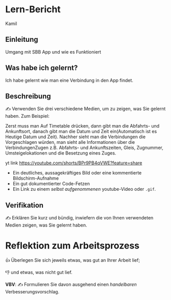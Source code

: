 # Lern-Bericht
Kamil

## Einleitung

Umgang mit SBB App und wie es Funktioniert

## Was habe ich gelernt?

Ich habe gelernt wie man eine Verbindung in den App findet.

## Beschreibung

✍️ Verwenden Sie drei verschiedene Medien, um zu zeigen, was Sie gelernt haben. Zum Beispiel:

Zerst muss man Auf Timetable drücken, dann gibt man die Abfahrts- und Ankunftsort,
danach gibt man die Datum und Zeit ein(Automatisch ist es Heutige Datum und Zeit).
Nachher sieht man die Verbindungen die Vorgeschlagen würden, man sieht alle Informationen über die VerbindungenZugen 
z.B. Abfahrts- und Ankunftszeiten, Gleis, Zugnummer, Umsteigelokationen und die Besetzung eines Zuges.

yt link https://youtube.com/shorts/BPr9PB4qVWE?feature=share
* Ein deutliches, aussagekräftiges Bild oder eine kommentierte Bildschirm-Aufnahme
* Ein gut dokumentierter Code-Fetzen
* Ein Link zu einem *selbst aufgenommenen* youtube-Video oder `.gif`.

## Verifikation

✍️ Erklären Sie kurz und bündig, inwiefern die von Ihnen verwendeten Medien zeigen, was Sie gelernt haben.

# Reflektion zum Arbeitsprozess

👍 Überlegen Sie sich jeweils etwas, was gut an Ihrer Arbeit lief; 

👎 und etwas, was nicht gut lief.

**VBV**: ✍️ Formulieren Sie davon ausgehend einen *handelbaren* Verbesserungsvorschlag.
